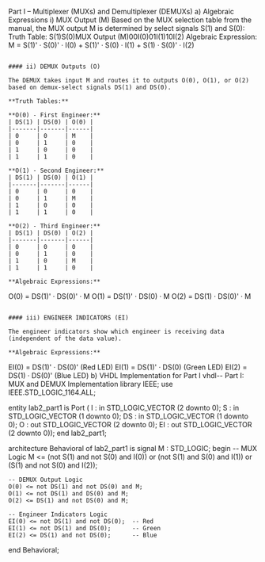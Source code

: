 Part I – Multiplexer (MUXs) and Demultiplexer (DEMUXs)
a) Algebraic Expressions
i) MUX Output (M)
Based on the MUX selection table from the manual, the MUX output M is determined by select signals S(1) and S(0):
Truth Table:
S(1)S(0)MUX Output (M)00I(0)01I(1)10I(2)
Algebraic Expression:
M = S(1)' · S(0)' · I(0) + S(1)' · S(0) · I(1) + S(1) · S(0)' · I(2)
```

#### ii) DEMUX Outputs (O)

The DEMUX takes input M and routes it to outputs O(0), O(1), or O(2) based on demux-select signals DS(1) and DS(0).

**Truth Tables:**

**O(0) - First Engineer:**
| DS(1) | DS(0) | O(0) |
|-------|-------|------|
| 0     | 0     | M    |
| 0     | 1     | 0    |
| 1     | 0     | 0    |
| 1     | 1     | 0    |

**O(1) - Second Engineer:**
| DS(1) | DS(0) | O(1) |
|-------|-------|------|
| 0     | 0     | 0    |
| 0     | 1     | M    |
| 1     | 0     | 0    |
| 1     | 1     | 0    |

**O(2) - Third Engineer:**
| DS(1) | DS(0) | O(2) |
|-------|-------|------|
| 0     | 0     | 0    |
| 0     | 1     | 0    |
| 1     | 0     | M    |
| 1     | 1     | 0    |

**Algebraic Expressions:**
```
O(0) = DS(1)' · DS(0)' · M
O(1) = DS(1)' · DS(0) · M
O(2) = DS(1) · DS(0)' · M
```

#### iii) ENGINEER INDICATORS (EI)

The engineer indicators show which engineer is receiving data (independent of the data value).

**Algebraic Expressions:**
```
EI(0) = DS(1)' · DS(0)'    (Red LED)
EI(1) = DS(1)' · DS(0)     (Green LED)
EI(2) = DS(1) · DS(0)'     (Blue LED)
b) VHDL Implementation for Part I
vhdl-- Part I: MUX and DEMUX Implementation
library IEEE;
use IEEE.STD_LOGIC_1164.ALL;

entity lab2_part1 is
    Port ( I : in STD_LOGIC_VECTOR (2 downto 0);
           S : in STD_LOGIC_VECTOR (1 downto 0);
           DS : in STD_LOGIC_VECTOR (1 downto 0);
           O : out STD_LOGIC_VECTOR (2 downto 0);
           EI : out STD_LOGIC_VECTOR (2 downto 0));
end lab2_part1;

architecture Behavioral of lab2_part1 is
    signal M : STD_LOGIC;
begin
    -- MUX Logic
    M <= (not S(1) and not S(0) and I(0)) or 
         (not S(1) and S(0) and I(1)) or 
         (S(1) and not S(0) and I(2));
    
    -- DEMUX Output Logic
    O(0) <= not DS(1) and not DS(0) and M;
    O(1) <= not DS(1) and DS(0) and M;
    O(2) <= DS(1) and not DS(0) and M;
    
    -- Engineer Indicators Logic
    EI(0) <= not DS(1) and not DS(0);  -- Red
    EI(1) <= not DS(1) and DS(0);      -- Green
    EI(2) <= DS(1) and not DS(0);      -- Blue
    
end Behavioral;
```
